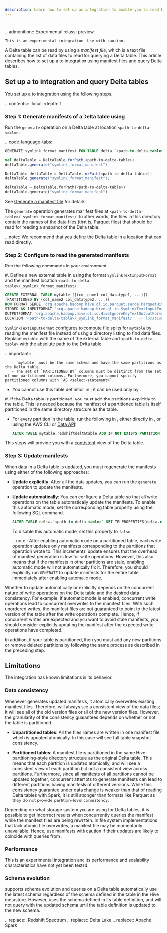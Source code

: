 ```yaml
---
description: Learn how to set up an integration to enable you to read Delta tables from <Redshift>.
---
```


# <Redshift>

.. admonition::  Experimental
    :class: preview

    This is an experimental integration. Use with caution.


A Delta table can be read by <Redshift> using a _manifest file_, which is a text file containing the list of data files to read for querying a Delta table. This article describes how to set up a <Redshift> to <Delta> integration using manifest files and query Delta tables.

## Set up a <Redshift> to <Delta> integration and query Delta tables

You set up a <Redshift> to <Delta> integration using the following steps.

.. contents::
  :local:
  :depth: 1

### Step 1: Generate manifests of a Delta table using <AS>

Run the `generate` operation on a Delta table at location `<path-to-delta-table>`:

.. code-language-tabs::

  ```sql
  GENERATE symlink_format_manifest FOR TABLE delta.`<path-to-delta-table>`
  ```

  ```scala
  val deltaTable = DeltaTable.forPath(<path-to-delta-table>)
  deltaTable.generate("symlink_format_manifest")
  ```

  ```java
  DeltaTable deltaTable = DeltaTable.forPath(<path-to-delta-table>);
  deltaTable.generate("symlink_format_manifest");
  ```

  ```python
  deltaTable = DeltaTable.forPath(<path-to-delta-table>)
  deltaTable.generate("symlink_format_manifest")
  ```

See [Generate a manifest file](delta-utility.md#delta-generate) for details.

The `generate` operation generates manifest files at `<path-to-delta-table>/_symlink_format_manifest/`. In other words, the files in this directory contain the names of the data files (that is, Parquet files) that should be read for reading a snapshot of the Delta table.

.. note::
  We recommend that you define the Delta table in a location that <Redshift> can read directly.

### Step 2: Configure <Redshift> to read the generated manifests

Run the following commands in your <Redshift> environment.

#. Define a new external table in <Redshift> using the format `SymlinkTextInputFormat` and the manifest location `<path-to-delta-table>/_symlink_format_manifest/`.

   ```sql
   CREATE EXTERNAL TABLE mytable ([(col_name1 col_datatype1, ...)])
   [PARTITIONED BY (col_name2 col_datatype2, ...)]
   ROW FORMAT SERDE 'org.apache.hadoop.hive.ql.io.parquet.serde.ParquetHiveSerDe'
   STORED AS INPUTFORMAT 'org.apache.hadoop.hive.ql.io.SymlinkTextInputFormat'
   OUTPUTFORMAT 'org.apache.hadoop.hive.ql.io.HiveIgnoreKeyTextOutputFormat'
   LOCATION '<path-to-delta-table>/_symlink_format_manifest/'  -- location of the generated manifest
   ```

   `SymlinkTextInputFormat` configures <Redshift> to compute file splits for `mytable` by reading the manifest file instead of using a directory listing to find data files. Replace `mytable` with the name of the external table and `<path-to-delta-table>` with the absolute path to the Delta table.

   .. important::

       - `mytable` must be the same schema and have the same partitions as the Delta table.
       - The set of `PARTITIONED BY` columns must be distinct from the set of non-partitioned columns. Furthermore, you cannot specify partitioned columns with `AS <select-statement>`.


- You cannot use this table definition in <AS>; it can be used only by <Redshift>.

#. If the Delta table is partitioned, you must add the partitions explicitly to the <Redshift> table. This is needed because the manifest of a partitioned table is itself partitioned in the same directory structure as the table.

   - For every partition in the table, run the following in <Redshift>, either directly in <Redshift>, or using the AWS CLI or [Data API](https://docs.aws.amazon.com/redshift/latest/mgmt/data-api.html):

     ```sql
     ALTER TABLE mytable.redshiftdeltatable ADD IF NOT EXISTS PARTITION (col_name=col_value) LOCATION '<path-to-delta-table>/_symlink_format_manifest/col_name=col_value'
     ```

This steps will provide you with a [consistent](#data-consistency) view of the Delta table.

### Step 3: Update manifests

When data in a Delta table is updated, you must regenerate the manifests using either of the following approaches:

- **Update explicitly**: After all the data updates, you can run the `generate` operation to update the manifests.
- **Update automatically**: You can configure a Delta table so that all write operations on the table automatically update the manifests. To enable this automatic mode, set the corresponding table property using the following SQL command.

  ```sql
  ALTER TABLE delta.`<path-to-delta-table>` SET TBLPROPERTIES(delta.compatibility.symlinkFormatManifest.enabled=true)
  ```
  To disable this automatic mode, set this property to `false`.

  .. note::
     After enabling automatic mode on a partitioned table, each write operation updates only manifests corresponding to the partitions that operation wrote to. This incremental update ensures that the overhead of manifest generation is low for write operations. However, this also means that if the manifests in other partitions are stale, enabling automatic mode will not automatically fix it. Therefore, you should explicitly run `GENERATE` to update manifests for the entire table immediately after enabling automatic mode.

Whether to update automatically or explicitly depends on the concurrent nature of write operations on the Delta table and the desired data consistency. For example, if automatic mode is enabled, concurrent write operations lead to concurrent overwrites to the manifest files. With such unordered writes, the manifest files are not guaranteed to point to the latest version of the table after the write operations complete. Hence, if concurrent writes are expected and you want to avoid stale manifests, you should consider explicitly updating the manifest after the expected write operations have completed.

In addition, if your table is partitioned, then you must add any new partitions or remove deleted partitions by following the same process as described in the preceding step.

## Limitations

The <Redshift> integration has known limitations in its behavior.

### Data consistency

Whenever <Delta> generates updated manifests, it atomically overwrites existing manifest files. Therefore, <Redshift> will always see a consistent view of the data files; it will see all of the old version files or all of the new version files. However, the granularity of the consistency guarantees depends on whether or not the table is partitioned.

- **Unpartitioned tables**: All the files names are written in one manifest file which is updated atomically. In this case <Redshift> will see full table snapshot consistency.

- **Partitioned tables**: A manifest file is partitioned in the same Hive-partitioning-style directory structure as the original Delta table. This means that each partition is updated atomically, and <Redshift> will see a consistent view of each partition but not a consistent view across partitions. Furthermore, since all manifests of all partitions cannot be updated together, concurrent attempts to generate manifests can lead to different partitions having manifests of different versions. While this consistency guarantee under data change is weaker than that of reading Delta tables with Spark, it is still stronger than formats like Parquet as they do not provide partition-level consistency.

Depending on what storage system you are using for Delta tables, it is possible to get incorrect results when <Redshift> concurrently queries the manifest while the manifest files are being rewritten. In file system implementations that lack atomic file overwrites, a manifest file may be momentarily unavailable. Hence, use manifests with caution if their updates are likely to coincide with queries from <Redshift>.


### Performance

This is an experimental integration and its performance and scalability characteristics have not yet been tested.

### Schema evolution

<Delta> supports schema evolution and queries on a Delta table automatically use the latest schema regardless of the schema defined in the table in the Hive metastore. However, <Redshift> uses the schema defined in its table definition, and will not query with the updated schema until the table definition is updated to the new schema.


.. <Redshift> replace:: Redshift Spectrum
.. <Delta> replace:: Delta Lake
.. <AS> replace:: Apache Spark